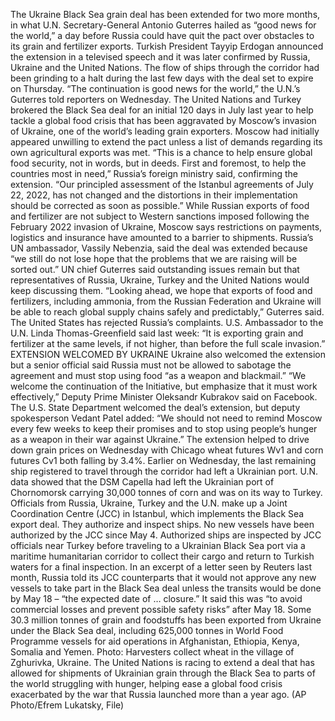 The Ukraine Black Sea grain deal has been extended for two more months, in what U.N. Secretary-General Antonio Guterres hailed as “good news for the world,” a day before Russia could have quit the pact over obstacles to its grain and fertilizer exports.
Turkish President Tayyip Erdogan announced the extension in a televised speech and it was later confirmed by Russia, Ukraine and the United Nations.
The flow of ships through the corridor had been grinding to a halt during the last few days with the deal set to expire on Thursday.
“The continuation is good news for the world,” the U.N.’s Guterres told reporters on Wednesday.
The United Nations and Turkey brokered the Black Sea deal for an initial 120 days in July last year to help tackle a global food crisis that has been aggravated by Moscow’s invasion of Ukraine, one of the world’s leading grain exporters.
Moscow had initially appeared unwilling to extend the pact unless a list of demands regarding its own agricultural exports was met.
“This is a chance to help ensure global food security, not in words, but in deeds. First and foremost, to help the countries most in need,” Russia’s foreign ministry said, confirming the extension.
“Our principled assessment of the Istanbul agreements of July 22, 2022, has not changed and the distortions in their implementation should be corrected as soon as possible.”
While Russian exports of food and fertilizer are not subject to Western sanctions imposed following the February 2022 invasion of Ukraine, Moscow says restrictions on payments, logistics and insurance have amounted to a barrier to shipments.
Russia’s UN ambassador, Vassily Nebenzia, said the deal was extended because “we still do not lose hope that the problems that we are raising will be sorted out.”
UN chief Guterres said outstanding issues remain but that representatives of Russia, Ukraine, Turkey and the United Nations would keep discussing them.
“Looking ahead, we hope that exports of food and fertilizers, including ammonia, from the Russian Federation and Ukraine will be able to reach global supply chains safely and predictably,” Guterres said.
The United States has rejected Russia’s complaints. U.S. Ambassador to the U.N. Linda Thomas-Greenfield said last week: “It is exporting grain and fertilizer at the same levels, if not higher, than before the full scale invasion.”
EXTENSION WELCOMED BY UKRAINE
Ukraine also welcomed the extension but a senior official said Russia must not be allowed to sabotage the agreement and must stop using food “as a weapon and blackmail.”
“We welcome the continuation of the Initiative, but emphasize that it must work effectively,” Deputy Prime Minister Oleksandr Kubrakov said on Facebook.
The U.S. State Department welcomed the deal’s extension, but deputy spokesperson Vedant Patel added: “We should not need to remind Moscow every few weeks to keep their promises and to stop using people’s hunger as a weapon in their war against Ukraine.”
The extension helped to drive down grain prices on Wednesday with Chicago wheat futures Wv1 and corn futures Cv1 both falling by 3.4%.
Earlier on Wednesday, the last remaining ship registered to travel through the corridor had left a Ukrainian port.
U.N. data showed that the DSM Capella had left the Ukrainian port of Chornomorsk carrying 30,000 tonnes of corn and was on its way to Turkey.
Officials from Russia, Ukraine, Turkey and the U.N. make up a Joint Coordination Centre (JCC) in Istanbul, which implements the Black Sea export deal. They authorize and inspect ships. No new vessels have been authorized by the JCC since May 4.
Authorized ships are inspected by JCC officials near Turkey before traveling to a Ukrainian Black Sea port via a maritime humanitarian corridor to collect their cargo and return to Turkish waters for a final inspection.
In an excerpt of a letter seen by Reuters last month, Russia told its JCC counterparts that it would not approve any new vessels to take part in the Black Sea deal unless the transits would be done by May 18 – “the expected date of … closure.”
It said this was “to avoid commercial losses and prevent possible safety risks” after May 18.
Some 30.3 million tonnes of grain and foodstuffs has been exported from Ukraine under the Black Sea deal, including 625,000 tonnes in World Food Programme vessels for aid operations in Afghanistan, Ethiopia, Kenya, Somalia and Yemen.
Photo: Harvesters collect wheat in the village of Zghurivka, Ukraine. The United Nations is racing to extend a deal that has allowed for shipments of Ukrainian grain through the Black Sea to parts of the world struggling with hunger, helping ease a global food crisis exacerbated by the war that Russia launched more than a year ago. (AP Photo/Efrem Lukatsky, File)